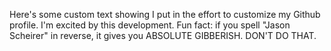 Here's some custom text showing I put in the effort to customize my Github profile. I'm excited by this development.
Fun fact: if you spell "Jason Scheirer" in reverse, it gives you ABSOLUTE GIBBERISH. DON'T DO THAT.

